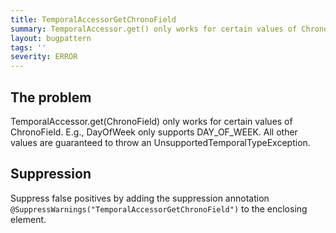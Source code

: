 ```yaml
---
title: TemporalAccessorGetChronoField
summary: TemporalAccessor.get() only works for certain values of ChronoField.
layout: bugpattern
tags: ''
severity: ERROR
---
```


<!--
*** AUTO-GENERATED, DO NOT MODIFY ***
To make changes, edit the @BugPattern annotation or the explanation in docs/bugpattern.
-->

## The problem
TemporalAccessor.get(ChronoField) only works for certain values of ChronoField. E.g., DayOfWeek only supports DAY_OF_WEEK. All other values are guaranteed to throw an UnsupportedTemporalTypeException.

## Suppression
Suppress false positives by adding the suppression annotation `@SuppressWarnings("TemporalAccessorGetChronoField")` to the enclosing element.
